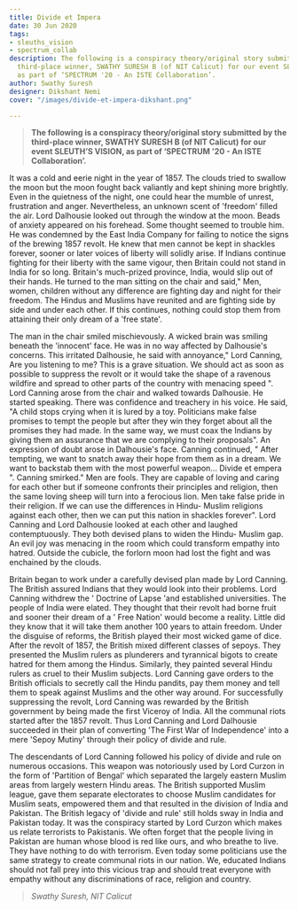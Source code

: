 ```yaml
---
title: Divide et Impera
date: 30 Jun 2020
tags:
- sleuths_vision
- spectrum_collab
description: The following is a conspiracy theory/original story submitted by the
  third-place winner, SWATHY SURESH B (of NIT Calicut) for our event SLEUTH’S VISION,
  as part of ‘SPECTRUM '20 - An ISTE Collaboration’.
author: Swathy Suresh
designer: Dikshant Nemi
cover: "/images/divide-et-impera-dikshant.png"

---
```

> **The following is a conspiracy theory/original story submitted by the third-place winner, SWATHY SURESH B (of NIT Calicut) for our event SLEUTH’S VISION, as part of ‘SPECTRUM '20 - An ISTE Collaboration’.**

It was a cold and eerie night in the year of 1857. The clouds tried to swallow the moon but the moon fought back valiantly and kept shining more brightly. Even in the quietness of the night, one could hear the mumble of unrest, frustration and anger. Nevertheless, an unknown scent of 'freedom' filled the air. Lord Dalhousie looked out through the window at the moon. Beads of anxiety appeared on his forehead. Some thought seemed to trouble him. He was condemned by the East India Company for failing to notice the signs of the brewing 1857 revolt. He knew that men cannot be kept in shackles forever, sooner or later voices of liberty will solidly arise. If Indians continue fighting for their liberty with the same vigour, then Britain could not stand in India for so long. Britain's much-prized province, India, would slip out of their hands. He turned to the man sitting on the chair and said," Men, women, children without any difference are fighting day and night for their freedom. The Hindus and Muslims have reunited and are fighting side by side and under each other. If this continues, nothing could stop them from attaining their only dream of a 'free state'.

The man in the chair smiled mischievously. A wicked brain was smiling beneath the 'innocent' face. He was in no way affected by Dalhousie's concerns. This irritated Dalhousie, he said with annoyance," Lord Canning, Are you listening to me? This is a grave situation. We should act as soon as possible to suppress the revolt or it would take the shape of a ravenous wildfire and spread to other parts of the country with menacing speed ". Lord Canning arose from the chair and walked towards Dalhousie. He started speaking. There was confidence and treachery in his voice. He said, "A child stops crying when it is lured by a toy. Politicians make false promises to tempt the people but after they win they forget about all the promises they had made. In the same way, we must coax the Indians by giving them an assurance that we are complying to their proposals". An expression of doubt arose in Dalhousie's face. Canning continued, " After tempting, we want to snatch away their hope from them as in a dream. We want to backstab them with the most powerful weapon… Divide et empera ". Canning smirked." Men are fools. They are capable of loving and caring for each other but if someone confronts their principles and religion, then the same loving sheep will turn into a ferocious lion. Men take false pride in their religion. If we can use the differences in Hindu- Muslim religions against each other, then we can put this nation in shackles forever". Lord Canning and Lord Dalhousie looked at each other and laughed contemptuously. They both devised plans to widen the Hindu- Muslim gap. An evil joy was menacing in the room which could transform empathy into hatred. Outside the cubicle, the forlorn moon had lost the fight and was enchained by the clouds.

Britain began to work under a carefully devised plan made by Lord Canning. The British assured Indians that they would look into their problems. Lord Canning withdrew the ' Doctrine of Lapse 'and established universities. The people of India were elated. They thought that their revolt had borne fruit and sooner their dream of a ' Free Nation' would become a reality. Little did they know that it will take them another 100 years to attain freedom. Under the disguise of reforms, the British played their most wicked game of dice. After the revolt of 1857, the British mixed different classes of sepoys. They presented the Muslim rulers as plunderers and tyrannical bigots to create hatred for them among the Hindus. Similarly, they painted several Hindu rulers as cruel to their Muslim subjects. Lord Canning gave orders to the British officials to secretly call the Hindu pandits, pay them money and tell them to speak against Muslims and the other way around. For successfully suppressing the revolt, Lord Canning was rewarded by the British government by being made the first Viceroy of India. All the communal riots started after the 1857 revolt. Thus Lord Canning and Lord Dalhousie succeeded in their plan of converting 'The First War of Independence' into a mere 'Sepoy Mutiny' through their policy of divide and rule.

The descendants of Lord Canning followed his policy of divide and rule on numerous occasions. This weapon was notoriously used by Lord Curzon in the form of 'Partition of Bengal' which separated the largely eastern Muslim areas from largely western Hindu areas. The British supported Muslim league, gave them separate electorates to choose Muslim candidates for Muslim seats, empowered them and that resulted in the division of India and Pakistan. The British legacy of 'divide and rule' still holds sway in India and Pakistan today. It was the conspiracy started by Lord Curzon which makes us relate terrorists to Pakistanis. We often forget that the people living in Pakistan are human whose blood is red like ours, and who breathe to live. They have nothing to do with terrorism. Even today some politicians use the same strategy to create communal riots in our nation. We, educated Indians should not fall prey into this vicious trap and should treat everyone with empathy without any discriminations of race, religion and country.

> _Swathy Suresh, NIT Calicut_